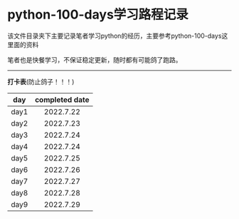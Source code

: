 # **python-100-days学习路程记录**

该文件目录夹下主要记录笔者学习python的经历，主要参考python-100-days这里面的资料

笔者也是快餐学习，不保证稳定更新，随时都有可能鸽了跑路。

****
**打卡表**(防止鸽子！！！)

|day|completed date|
|:--:|:-----------:|
|day1|2022.7.22|
|day2|2022.7.23|
|day3|2022.7.24|
|day4|2022.7.24|
|day5|2022.7.25|
|day6|2022.7.26|
|day7|2022.7.27|
|day8|2022.7.28|
|day9|2022.7.29|
